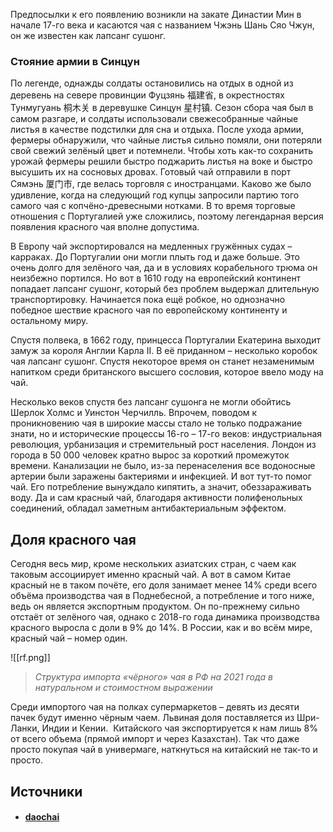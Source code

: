 Предпосылки к его появлению возникли на закате Династии Мин в начале 17-го века и касаются чая с названием Чжэнь Шань Сяо Чжун, он же известен как лапсанг сушонг.

### Стояние армии в Синцун

По легенде, однажды солдаты остановились на отдых в одной из деревень на севере провинции Фуцзянь 福建省, в окрестностях Тунмугуань 桐木关 в деревушке Синцун 星村镇. Сезон сбора чая был в самом разгаре, и солдаты использовали свежесобранные чайные листья в качестве подстилки для сна и отдыха. После ухода армии, фермеры обнаружили, что чайные листья сильно помяли, они потеряли свой свежий зелёный цвет и потемнели. Чтобы хоть как-то сохранить урожай фермеры решили быстро поджарить листья на воке и быстро высушить их на сосновых дровах. Готовый чай отправили в порт Сямэнь 厦门市, где велась торговля с иностранцами. Каково же было удивление, когда на следующий год купцы запросили партию того самого чая с копчёно-древесными нотками. В то время торговые отношения с Португалией уже сложились, поэтому легендарная версия появления красного чая вполне допустима.

В Европу чай экспортировался на медленных гружённых судах – карраках. До Португалии они могли плыть год и даже больше. Это очень долго для зелёного чая, да и в условиях корабельного трюма он неизбежно портился. Но вот в 1610 году на европейский континент попадает лапсанг сушонг, который без проблем выдержал длительную транспортировку. Начинается пока ещё робкое, но однозначно победное шествие красного чая по европейскому континенту и остальному миру.

Спустя полвека, в 1662 году, принцесса Португалии Екатерина выходит замуж за короля Англии Карла II. В её приданном – несколько коробок чая лапсанг сушонг. Спустя некоторое время он станет незаменимым напитком среди британского высшего сословия, которое ввело моду на чай.

Несколько веков спустя без лапсанг сушонга не могли обойтись Шерлок Холмс и Уинстон Черчилль. Впрочем, поводом к проникновению чая в широкие массы стало не только подражание знати, но и исторические процессы 16-го – 17-го веков: индустриальная революция, урбанизация и стремительный рост населения. Лондон из города в 50 000 человек кратно вырос за короткий промежуток времени. Канализации не было, из-за перенаселения все водоносные артерии были заражены бактериями и инфекцией. И вот тут-то помог чай. Его потребление вынуждало кипятить, а значит, обеззараживать воду. Да и сам красный чай, благодаря активности полифенольных соединений, обладал заметным антибактериальным эффектом.

## Доля красного чая

Сегодня весь мир, кроме нескольких азиатских стран, с чаем как таковым ассоциирует именно красный чай. А вот в самом Китае красный не в таком почёте, его доля занимает менее 14% среди всего объёма производства чая в Поднебесной, а потребление и того ниже, ведь он является экспортным продуктом. Он по-прежнему сильно отстаёт от зелёного чая, однако с 2018-го года динамика производства красного выросла с доли в 9% до 14%. В России, как и во всём мире, красный чай – номер один.

![[rf.png]]
> _Структура импорта «чёрного» чая в РФ на 2021 года в натуральном и стоимостном выражении_

Среди импортого чая на полках супермаркетов – девять из десяти пачек будут именно чёрным чаем. Львиная доля поставляется из Шри-Ланки, Индии и Кении.  Китайского чая экспортируется к нам лишь 8% от всего объема (прямой импорт и через Казахстан). Так что даже просто покупая чай в универмаге, наткнуться на китайский не так-то и просто.
## Источники
- #### [daochai](https://daochai.ru/blog/vidy-chaja/krasnyy-kitayskiy-chay.html)